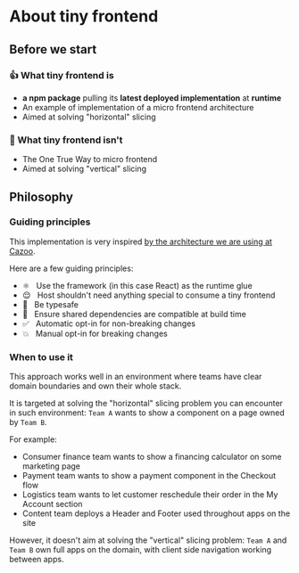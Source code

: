 # About tiny frontend

## Before we start

### 👍 What tiny frontend is

- **a npm package** pulling its **latest deployed implementation** at **runtime**
- An example of implementation of a micro frontend architecture
- Aimed at solving "horizontal" slicing

### 🙅‍ What tiny frontend isn't

- The One True Way to micro frontend
- Aimed at solving "vertical" slicing

## Philosophy

### Guiding principles

This implementation is very inspired [by the architecture we are using at Cazoo](https://medium.com/cazoo/how-to-build-micro-frontends-with-react-271e651272bc).

Here are a few guiding principles:

- ⚛️ &nbsp; Use the framework (in this case React) as the runtime glue
- 😌 &nbsp; Host shouldn't need anything special to consume a tiny frontend
- 💪 &nbsp; Be typesafe
- 👀 &nbsp; Ensure shared dependencies are compatible at build time
- ✅ &nbsp; Automatic opt-in for non-breaking changes
- 💥 &nbsp; Manual opt-in for breaking changes

### When to use it

This approach works well in an environment where teams have clear domain boundaries and own their whole stack.

It is targeted at solving the "horizontal" slicing problem you can encounter in such environment:
`Team A` wants to show a component on a page owned by `Team B`.

For example:
- Consumer finance team wants to show a financing calculator on some marketing page
- Payment team wants to show a payment component in the Checkout flow
- Logistics team wants to let customer reschedule their order in the My Account section
- Content team deploys a Header and Footer used throughout apps on the site

However, it doesn't aim at solving the "vertical" slicing problem:
`Team A` and `Team B` own full apps on the domain, with client side navigation working between apps.
